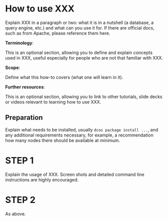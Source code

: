 # How to use XXX

Explain XXX in a paragraph or two: what it is in a nutshell (a database, a query engine, etc.) and what can you use it for.
If there are official docs, such as from Apache, please reference them here.

**Terminology**:

This is an optional section, allowing you to define and explain concepts used in XXX, useful especially for people who are not that familiar with XXX.

**Scope**:

Define what this how-to covers (what one will learn in it).

**Further resources**:

This is an optional section, allowing you to link to other tutorials, slide decks or videos relevant to learning how to use XXX.

## Preparation

Explain what needs to be installed, usually `dcos package install ...`, and any additional requirements necessary, for example, a recommendation how many nodes there should be available at minimum.

# STEP 1

Explain the usage of XXX. Screen shots and detailed command line instructions are highly encouraged.

# STEP 2

As above.